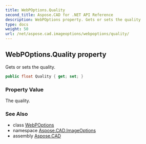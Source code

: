 ```yaml
---
title: WebPOptions.Quality
second_title: Aspose.CAD for .NET API Reference
description: WebPOptions property. Gets or sets the quality
type: docs
weight: 50
url: /net/aspose.cad.imageoptions/webpoptions/quality/
---
```

## WebPOptions.Quality property

Gets or sets the quality.

```csharp
public float Quality { get; set; }
```

### Property Value

The quality.

### See Also

* class [WebPOptions](../)
* namespace [Aspose.CAD.ImageOptions](../../../aspose.cad.imageoptions/)
* assembly [Aspose.CAD](../../../)


